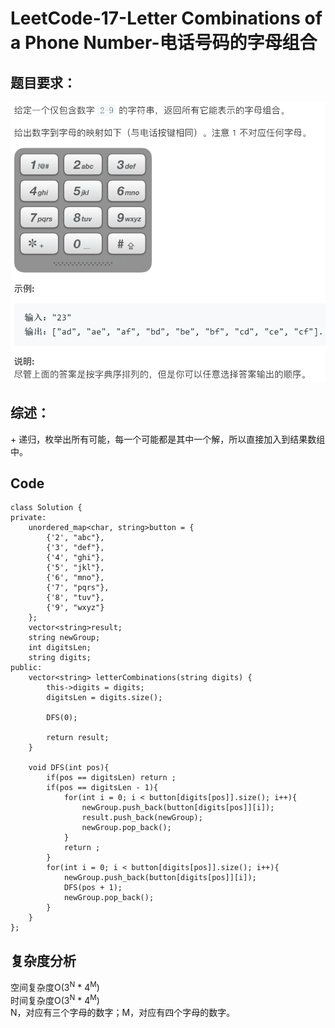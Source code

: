 # LeetCode-17-Letter Combinations of a Phone Number-电话号码的字母组合

## 题目要求：
![avatar](https://github.com/JakeChanFangZiyuan20/MyLeetCode/blob/master/img/17.png)

## 综述：  
\+ 递归，枚举出所有可能，每一个可能都是其中一个解，所以直接加入到结果数组中。

## Code
```
class Solution {
private:
    unordered_map<char, string>button = {
        {'2', "abc"},
        {'3', "def"},
        {'4', "ghi"},
        {'5', "jkl"},
        {'6', "mno"},
        {'7', "pqrs"},
        {'8', "tuv"},
        {'9', "wxyz"}
    };
    vector<string>result;
    string newGroup;
    int digitsLen;
    string digits;
public:
    vector<string> letterCombinations(string digits) {
        this->digits = digits;
        digitsLen = digits.size();

        DFS(0);

        return result;
    }

    void DFS(int pos){
        if(pos == digitsLen) return ;
        if(pos == digitsLen - 1){
            for(int i = 0; i < button[digits[pos]].size(); i++){
                newGroup.push_back(button[digits[pos]][i]);
                result.push_back(newGroup);
                newGroup.pop_back();
            }
            return ;
        }
        for(int i = 0; i < button[digits[pos]].size(); i++){
            newGroup.push_back(button[digits[pos]][i]);
            DFS(pos + 1);
            newGroup.pop_back();
        }
    }
};
```


## 复杂度分析
空间复杂度O(3<sup>N</sup> * 4<sup>M</sup>)  
时间复杂度O(3<sup>N</sup> * 4<sup>M</sup>)  
N，对应有三个字母的数字；M，对应有四个字母的数字。  

